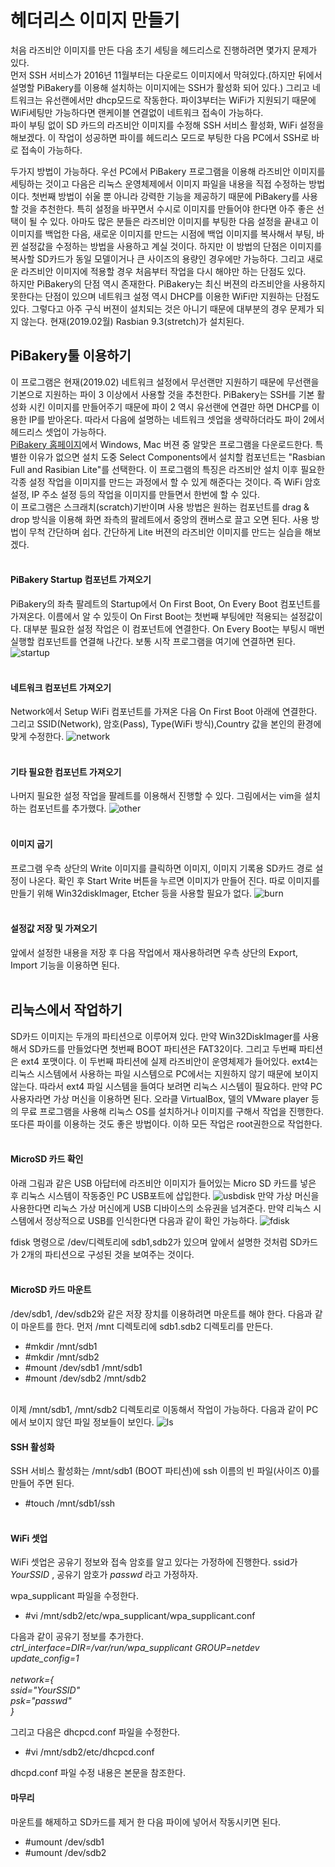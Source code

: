 # 헤더리스 이미지 만들기
처음 라즈비안 이미지를 만든 다음 초기 세팅을 헤드리스로 진행하려면 몇가지 문제가 있다.<br />
먼저 SSH 서비스가 2016년 11월부터는 다운로드 이미지에서 막혀있다.(하지만 뒤에서 설명할 PiBakery를 이용해 설치하는 이미지에는 SSH가 활성화 되어 있다.) 그리고 네트워크는 유선랜에서만 dhcp모드로 작동한다. 파이3부터는 WiFi가 지원되기 때문에 WiFi세팅만 가능하다면 랜케이블 연결없이 네트워크 접속이 가능하다.<br />
파이 부팅 없이 SD 카드의 라즈비안 이미지를 수정해 SSH 서비스 활성화, WiFi 설정을 해보겠다. 이 작업이 성공하면 파이를 헤드리스 모드로 부팅한 다음 PC에서 SSH로 바로 접속이 가능하다.<br/>

두가지 방법이 가능하다. 우선 PC에서 PiBakery 프로그램을 이용해 라즈비안 이미지를 세팅하는 것이고 다음은 리눅스 운영체제에서 이미지 파일을 내용을 직접 수정하는 방법이다. 첫번째 방법이 쉬울 뿐 아니라 강력한 기능을 제공하기 때문에 PiBakery를 사용할 것을 추천한다. 특히 설정을 바꾸면서 수시로 이미지를 만들어야 한다면 아주 좋은 선택이 될 수 있다. 아마도 많은 분들은 라즈비안 이미지를 부팅한 다음 설정을 끝내고 이 이미지를 백업한 다음, 새로운 이미지를 만드는 시점에 백업 이미지를 복사해서 부팅, 바뀐 설정값을 수정하는 방법을 사용하고 계실 것이다. 하지만 이 방법의 단점은 이미지를 복사할 SD카드가 동일 모델이거나 큰 사이즈의 용량인 경우에만 가능하다. 그리고 새로운 라즈비안 이미지에 적용할 경우 처음부터 작업을 다시 해야만 하는 단점도 있다.<br/>
하지만 PiBakery의 단점 역시 존재한다. PiBakery는 최신 버젼의 라즈비안을 사용하지 못한다는 단점이 있으며 네트워크 설정 역시 DHCP를 이용한 WiFi만 지원하는 단점도 있다. 그렇다고 아주 구식 버젼이 설치되는 것은 아니기 때문에 대부분의 경우 문제가 되지 않는다. 현재(2019.02월) Rasbian 9.3(stretch)가 설치된다.


## PiBakery툴 이용하기
이 프로그램은 현재(2019.02) 네트워크 설정에서 무선랜만 지원하기 때문에  무선랜을 기본으로 지원하는 파이 3 이상에서 사용할 것을 추천한다. PiBakery는 SSH를 기본 활성화 시킨 이미지를 만들어주기 때문에 파이 2 역시 유선랜에 연결만 하면 DHCP를 이용한 IP를 받아온다. 따라서 다음에 설명하는 네트워크 셋업을 생략하더라도 파이 2에서 헤드리스 셋업이 가능하다.<br/> 
[PiBakery 홈페이지](https://www.pibakery.org/)에서 Windows, Mac 버젼 중 알맞은 프로그램을 다운로드한다.
특별한 이유가 없으면 설치 도중 Select Components에서 설치할 컴포넌트는 "Rasbian Full and Rasibian Lite"를 선택한다.
이 프로그램의 특징은 라즈비안 설치 이후 필요한 각종 설정 작업을 이미지를 만드는 과정에서 할 수 있게 해준다는 것이다. 즉 WiFi 암호 설정, IP 주소 설정 등의 작업을 이미지를 만들면서 한번에 할 수 있다.<br/>
이 프로그램은 스크래치(scratch)기반이며 사용 방법은 원하는 컴포넌트를 drag & drop 방식을 이용해 화면 좌측의 팔레트에서 중앙의 캔버스로 끌고 오면 된다. 사용 방법이 무척 간단하며 쉽다.
간단하게 Lite 버젼의 라즈비안 이미지를 만드는 실습을 해보겠다.<br/><br/>

#### PiBakery Startup 컴포넌트 가져오기
PiBakery의 좌측 팔레트의 Startup에서 On First Boot, On Every Boot 컴포넌트를 가져온다. 이름에서 알 수 있듯이 On First Boot는 첫번째 부팅에만 적용되는 설정값이다. 대부분 필요한 설정 작업은 이 컴포넌트에 연결한다. On Every Boot는 부팅시 매번 실행할 컴포넌트를 연결해 나간다. 보통 시작 프로그램을 여기에 연결하면 된다.
![startup](../../tip_image/pibakery-1.png)
<br/><br/>

#### 네트워크 컴포넌트 가져오기
Network에서 Setup WiFi 컴포넌트를 가져온 다음 On First Boot 아래에 연결한다. 그리고 SSID(Network), 암호(Pass), Type(WiFi 방식),Country 값을 본인의 환경에 맞게 수정한다.
![network](../../tip_image/pibakery-2.png)
<br/><br/>

#### 기타 필요한 컴포넌트 가져오기
나머지 필요한 설정 작업을 팔레트를 이용해서 진행할 수 있다. 그림에서는 vim을 설치하는 컴포넌트를 추가했다.
![other](../../tip_image/pibakery-3.png)
<br/><br/>

#### 이미지 굽기
프로그램 우측 상단의 Write 이미지를 클릭하면 이미지, 이미지 기록용 SD카드 경로 설정이 나온다. 확인 후 Start Write 버튼을 누르면 이미지가 만들어 진다. 따로 이미지를 만들기 위해 Win32diskImager, Etcher 등을 사용할 필요가 없다.
![burn](../../tip_image/pibakery-4.png)
<br/><br/>

#### 설정값 저장 및 가져오기
앞에서 설정한 내용을 저장 후 다음 작업에서 재사용하려면 우측 상단의 Export, Import 기능을 이용하면 된다.<br/><br/> 



## 리눅스에서 작업하기
 SD카드 이미지는 두개의 파티션으로 이루어져 있다. 만약 Win32DiskImager를 사용해서 SD카드를 만들었다면 첫번째 BOOT 파티션은 FAT32이다. 그리고 두번째 파티션은 ext4 포맷이다. 이 두번째 파티션에 실제 라즈비안이 운영체제가 들어있다. ext4는 리눅스 시스템에서 사용하는 파일 시스템으로 PC에서는 지원하지 않기 때문에 보이지 않는다. 따라서 ext4 파일 시스템을 들여다 보려면 리눅스 시스템이 필요하다. 만약 PC 사용자라면 가상 머신을 이용하면 된다. 오라클 VirtualBox, 델의 VMware player 등의 무료 프로그램을 사용해 리눅스 OS를 설치하거나 이미지를 구해서 작업을 진행한다. 또다른 파이를 이용하는 것도 좋은 방법이다. 이하 모든 작업은 root권한으로 작업한다.<br /><br />

#### MicroSD 카드 확인
아래 그림과 같은 USB 아답터에 라즈비안 이미지가 들어있는 Micro SD 카드를 넣은 후 리눅스 시스템이 작동중인 PC USB포트에 삽입한다.
![usbdisk](../../tip_image/1-3.png)
만약 가상 머신을 사용한다면 리눅스 가상 머신에게 USB 디바이스의 소유권을 넘겨준다. 만약 리눅스 시스템에서 정상적으로 USB를 인식한다면 다음과 같이 확인 가능하다.
![fdisk](../../tip_image/1-1.png)

fdisk 명령으로 /dev/디렉토리에 sdb1,sdb2가 있으며 앞에서 설명한 것처럼 SD카드가 2개의 파티션으로 구성된 것을 보여주는 것이다.<br /><br />

#### MicroSD 카드 마운트
/dev/sdb1, /dev/sdb2와 같은 저장 장치를 이용하려면 마운트를 해야 한다. 다음과 같이 마운트를 한다. 먼저 /mnt 디렉토리에 sdb1.sdb2 디렉토리를 만든다.<br />
* #mkdir /mnt/sdb1<br />
* #mkdir /mnt/sdb2<br />
* #mount /dev/sdb1 /mnt/sdb1<br />
* #mount /dev/sdb2 /mnt/sdb2<br /><br />

이제 /mnt/sdb1, /mnt/sdb2 디렉토리로 이동해서 작업이 가능하다. 다음과 같이 PC에서 보이지 않던 파일 정보들이 보인다.
![ls](../../tip_image/1-2.png)<br />

#### SSH 활성화
SSH 서비스 활성화는 /mnt/sdb1 (BOOT 파티션)에 ssh 이름의 빈 파일(사이즈 0)를 만들어 주면 된다. <br />
* #touch /mnt/sdb1/ssh<br /><br />

#### WiFi 셋업
WiFi 셋업은 공유기 정보와 접속 암호를 알고 있다는 가정하에 진행한다. ssid가 _YourSSID_ , 공유기 암호가 _passwd_ 라고 가정하자. <br />

wpa_supplicant 파일을 수정한다.
* #vi /mnt/sdb2/etc/wpa_supplicant/wpa_supplicant.conf

다음과 같이 공유기 정보를 추가한다.<br />
_ctrl_interface=DIR=/var/run/wpa_supplicant GROUP=netdev
update_config=1<br /><br />
network={<br />
    ssid="YourSSID"<br />
    psk="passwd"<br />
}_

그리고 다음은 dhcpcd.conf 파일을 수정한다. 
* #vi /mnt/sdb2/etc/dhcpcd.conf

dhcpd.conf 파일 수정 내용은 본문을 참조한다.<br />

#### 마무리
마운트를 해제하고 SD카드를 제거 한 다음 파이에 넣어서 작동시키면 된다.
* #umount /dev/sdb1 <br />
* #umount /dev/sdb2 <br /><br />
